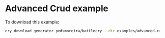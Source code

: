 # Advanced Crud example

To download this example:

```bash
cry download generator pedsmoreira/battlecry --dir examples/advanced-crud
```
